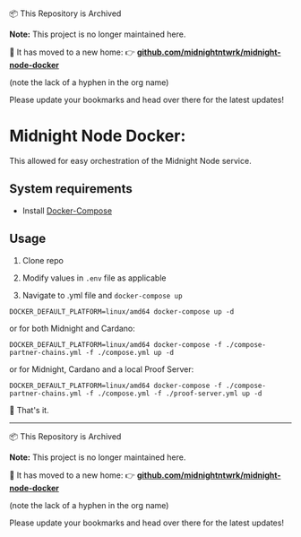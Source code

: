  📦 This Repository is Archived

**Note:** This project is no longer maintained here.

🚀 It has moved to a new home:
👉 [**github.com/midnightntwrk/midnight-node-docker**](https://github.com/midnightntwrk/midnight-node-docker)

(note the lack of a hyphen in the org name)

Please update your bookmarks and head over there for the latest updates!

# Midnight Node Docker:

This allowed for easy orchestration of the Midnight Node service.

## System requirements

- Install [Docker-Compose](https://docs.docker.com/compose/install/)

## Usage

1. Clone repo

3. Modify values in `.env` file as applicable 

2. Navigate to .yml file and `docker-compose up`

```shell
DOCKER_DEFAULT_PLATFORM=linux/amd64 docker-compose up -d
```

or for both Midnight and Cardano:

```shell
DOCKER_DEFAULT_PLATFORM=linux/amd64 docker-compose -f ./compose-partner-chains.yml -f ./compose.yml up -d
```

or for Midnight, Cardano and a local Proof Server:

```shell
DOCKER_DEFAULT_PLATFORM=linux/amd64 docker-compose -f ./compose-partner-chains.yml -f ./compose.yml -f ./proof-server.yml up -d
```

🚀 That's it.

----

 📦 This Repository is Archived

**Note:** This project is no longer maintained here.

🚀 It has moved to a new home:
👉 [**github.com/midnightntwrk/midnight-node-docker**](https://github.com/midnightntwrk/midnight-node-docker)

(note the lack of a hyphen in the org name)

Please update your bookmarks and head over there for the latest updates!
